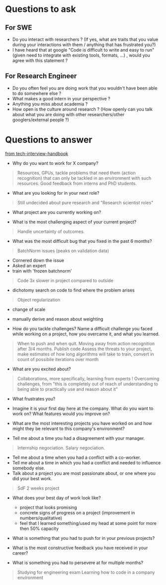 # Questions to ask

## For SWE

- Do you interact with researchers ? (If yes, what are traits that you value during your interactions with them / anything that has frustrated you?)
- I have heard that at google "Code is difficult to write and easy to run" (given need to integrate with existing tools, formats, ...) , would you agree with this statement ?


## For Research Engineer

- Do you often feel you are doing work that you wouldn't have been able to do somewhere else ?
- What makes a good intern in your perspective ?
- Anything you miss about academia ?
- How open is the culture around research ? (How openly can you talk about what you are doing with other researchers/other googlers/external people ?)

# Questions to answer

[from tech-interview-handbook](https://yangshun.github.io/tech-interview-handbook/behavioral-questions)

- Why do you want to work for X company?
> Resources, GPUs, tackle problems that need them (action recognition) that can only be tackled in an environment with such resources.
> Good feedback from interns and PhD students.

- What are you looking for in your next role?
> Still undecided about pure research and "Research scientist roles"

- What project are you currently working on?

- What is the most challenging aspect of your current project?
> Handle uncertainty of outcomes.

- What was the most difficult bug that you fixed in the past 6 months?
 
> BatchNorm issues (peaks on validation data)
  - Cornered down the issue
  - Asked an expert
  - train with 'frozen batchnorm'
> Code 3x slower in project compared to outside 
  - dichotomy search on code to find where the problem arises
> Object regularization
  - change of scale
  - manually derive and reason about weighting

- How do you tackle challenges? Name a difficult challenge you faced while working on a project, how you overcame it, and what you learned.
> When to push and when quit. Moving away from action recognition after 3/4 months.
> Publish code
> Assess the threats to your project, make estimates of how long algorithms will take to train, convert in count of possibile iterations over month

- What are you excited about?
> Collaborations, more specifically, learning from experts !
> Overcoming challenges, from "this is completely out of reach of understanding to being able to practically use and reason about it"

- What frustrates you?
- Imagine it is your first day here at the company. What do you want to work on? What features would you improve on?


- What are the most interesting projects you have worked on and how might they be relevant to this company's environment?

- Tell me about a time you had a disagreement with your manager.
> Internship negociation.
> Salary negociation.

- Tell me about a time when you had a conflict with a co-worker.
- Tell me about a time in which you had a conflict and needed to influence somebody else.
- Talk about a project you are most passionate about, or one where you did your best work.
> SdF 2 weeks project

- What does your best day of work look like?
  - project that looks promising
  - concrete signs of progress on a project (improvement in numbers/qualitative)
  - feel that I learned something/used my head at some point for more then 50% capacity

- What is something that you had to push for in your previous projects?


- What is the most constructive feedback you have received in your career?


- What is something you had to persevere at for multiple months?
> Studying for engineering exam
> Learning how to code in a company environment
